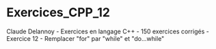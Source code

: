 # Exercices_CPP_12
Claude Delannoy - Exercices en langage C++ - 150 exercices corrigés - Exercice 12 - Remplacer "for" par "while" et "do...while"
